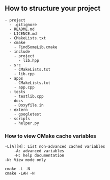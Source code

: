 ---
---
## How to structure your project
```text
- project
  - .gitignore
  - README.md
  - LICENCE.md
  - CMakeLists.txt
  - cmake
    - FindSomeLib.cmake
  - include
    - project
      - lib.hpp
  - src
    - CMakeLists.txt
    - lib.cpp
  - apps
    - CMakeLists.txt
    - app.cpp
  - tests
    - testlib.cpp
  - docs
    - Doxyfile.in
  - extern
    - googletest
  - scripts
    - helper.py
```

### How to view CMake cache variables
```
-L[A][H]: List non-advanced cached variables
    -A: advanced variables
    -H: help documentation
-N: View mode only

cmake -L -N
cmake -LAH -N
```
